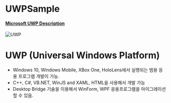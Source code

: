 # UWPSample

#### [Microsoft UWP Description](https://docs.microsoft.com/ko-kr/windows/uwp/get-started/universal-application-platform-guide)

![UWP](https://user-images.githubusercontent.com/38716535/127762220-bc5ff5f0-ae0a-4e9f-8cf0-19a6142b2d5a.png)

# UWP (Universal Windows Platform)
- Windows 10, Windows Mobile, XBox One, HoloLens에서 실행되는 범용 응용 프로그램 개발이 가능.
- C++, C#, VB.NET, WinJS and XAML, HTML을 사용해서 개발 가능
- Desktop Bridge 기술을 이용해서 WinForm, WPF 응용프로그램을 마이그레이션 할 수 있음.
